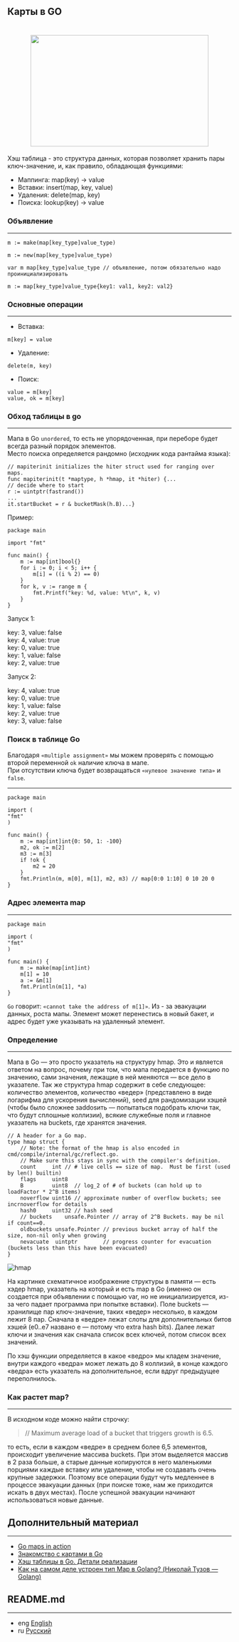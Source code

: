 ## Карты в GO

<h1 align="center"><img class="goldT" src="../../../img/map.svg" width="400" height="250"></h1>

Хэш таблица - это структура данных, которая позволяет хранить пары ключ-значение, и, как правило, обладающая функциями:

- Маппинга: map(key) → value
- Вставки: insert(map, key, value)
- Удаления: delete(map, key)
- Поиска: lookup(key) → value

### Объявление
***
```golang
m := make(map[key_type]value_type)
```
```golang
m := new(map[key_type]value_type)
```
```golang
var m map[key_type]value_type // объявление, потом обязательно надо проинициализировать
```
```golang
m := map[key_type]value_type{key1: val1, key2: val2}
```

### Основные операции
***
- Вставка:
```golang
m[key] = value
```
- Удаление:
```golang
delete(m, key)
```
- Поиск:
```golang
value = m[key]
value, ok = m[key]
```

### Обход таблицы в go
***
Мапа в Go `unordered`, то есть не упорядоченная, при переборе будет всегда разный порядок элементов.  
Место поиска определяется рандомно (исходник кода рантайма языка):
```golang
// mapiterinit initializes the hiter struct used for ranging over maps.
func mapiterinit(t *maptype, h *hmap, it *hiter) {...
// decide where to start
r := uintptr(fastrand())
...
it.startBucket = r & bucketMask(h.B)...}
```
Пример:
```golang
package main

import "fmt"

func main() {
    m := map[int]bool{}
    for i := 0; i < 5; i++ {
        m[i] = ((i % 2) == 0)
    }
    for k, v := range m {
        fmt.Printf("key: %d, value: %t\n", k, v)
    }
}
```
Запуск 1:

key: 3, value: false  
key: 4, value: true  
key: 0, value: true  
key: 1, value: false  
key: 2, value: true  

Запуск 2:

key: 4, value: true  
key: 0, value: true  
key: 1, value: false  
key: 2, value: true  
key: 3, value: false  

### Поиск в таблице Go
Благодаря `«multiple assignment»` мы можем проверять с помощью второй переменной `ok` наличие ключа в мапе.  
При отсутствии ключа будет возвращаться `«нулевое значение типа»` и `false`.
***
```golang
package main

import (
"fmt"
)

func main() {
    m := map[int]int{0: 50, 1: -100}
    m2, ok := m[2]
	m3 := m[3]
    if !ok {
        m2 = 20
    }
    fmt.Println(m, m[0], m[1], m2, m3) // map[0:0 1:10] 0 10 20 0
}
```

### Адрес элемента map
***
```golang
package main

import (
"fmt"
)

func main() {
    m := make(map[int]int)
    m[1] = 10
    a := &m[1]
    fmt.Println(m[1], *a)
}
```
`Go` говорит: `«cannot take the address of m[1]»`. Из - за эвакуации данных, роста мапы. Элемент может перенестись в новый бакет, и адрес будет
уже указывать на удаленный элемент.

### Определение
***
Мапа в Go — это просто указатель на структуру hmap. Это и является ответом на вопрос, почему при том, что мапа передается в функцию по
значению, сами значения, лежащие в ней меняются — все дело в указателе. Так же структура hmap содержит в себе следующее: количество
элементов, количество «ведер» (представлено в виде логарифма для ускорения вычислений), seed для рандомизации хэшей (чтобы было сложнее
заddosить — попытаться подобрать ключи так, что будут сплошные коллизии), всякие служебные поля и главное указатель на buckets,
где хранятся значения.
```golang
// A header for a Go map.
type hmap struct {
    // Note: the format of the hmap is also encoded in cmd/compile/internal/gc/reflect.go.
    // Make sure this stays in sync with the compiler's definition.
    count     int // # live cells == size of map.  Must be first (used by len() builtin)
    flags     uint8
    B         uint8  // log_2 of # of buckets (can hold up to loadFactor * 2^B items)
    noverflow uint16 // approximate number of overflow buckets; see incrnoverflow for details
    hash0     uint32 // hash seed
    // buckets    unsafe.Pointer // array of 2^B Buckets. may be nil if count==0.
    oldbuckets unsafe.Pointer // previous bucket array of half the size, non-nil only when growing
    nevacuate  uintptr        // progress counter for evacuation (buckets less than this have been evacuated)
}
```
![hmap](../../../img/hmap.png)

На картинке схематичное изображение структуры в памяти — есть хэдер hmap, указатель на который и есть map в Go
(именно он создается при объявлении с помощью var, но не инициализируется, из-за чего падает программа при попытке
вставки). Поле buckets — хранилище пар ключ-значение, таких «ведер» несколько, в каждом лежит 8 пар.
Сначала в «ведре» лежат слоты для дополнительных битов хэшей (e0..e7 названо e — потому что extra hash bits).
Далее лежат ключи и значения как сначала список всех ключей, потом список всех значений.

По хэш функции определяется в какое «ведро» мы кладем значение, внутри каждого «ведра» может лежать до 8 коллизий, в конце каждого «ведра» есть указатель на дополнительное, если вдруг предыдущее переполнилось.

### Как растет map?
***
В исходном коде можно найти строчку:

> // Maximum average load of a bucket that triggers growth is 6.5.

то есть, если в каждом «ведре» в среднем более 6,5 элементов, происходит увеличение массива buckets.
При этом выделяется массив в 2 раза больше, а старые данные копируются в него маленькими порциями каждые вставку
или удаление, чтобы не создавать очень крупные задержки. Поэтому все операции будут чуть медленнее в процессе
эвакуации данных (при поиске тоже, нам же приходится искать в двух местах). После успешной эвакуации начинают
использоваться новые данные.

## Дополнительный материал
***
- [Go maps in action](https://go.dev/blog/maps)
- [Знакомство с картами в Go](https://www.digitalocean.com/community/tutorials/understanding-maps-in-go-ru)
- [Хэш таблицы в Go. Детали реализации](https://habr.com/ru/articles/457728/)
- [Как на самом деле устроен тип Map в Golang? (Николай Тузов — Golang)](https://www.youtube.com/watch?v=P_SXTUiA-9Y&ab_channel=%D0%9D%D0%B8%D0%BA%D0%BE%D0%BB%D0%B0%D0%B9%D0%A2%D1%83%D0%B7%D0%BE%D0%B2%E2%80%94Golang)

## README.md
***

- eng [English](https://github.com/lumorow/golang-interview-preparation/blob/main/Basic/map/README.md)
- ru [Русский](https://github.com/lumorow/golang-interview-preparation/blob/main/Basic/map/readme/README.ru.md)